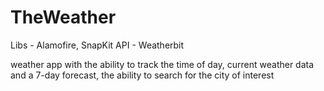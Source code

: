 # TheWeather
Libs - Alamofire, SnapKit
API - Weatherbit

weather app
with the ability to track the time of day,
current weather data and a 7-day forecast,
the ability to search for the city of interest
